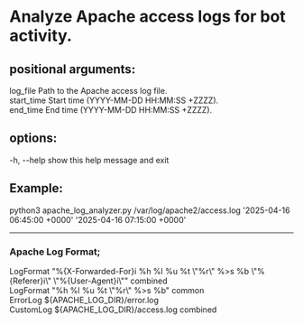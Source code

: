  # Analyze Apache access logs for bot activity.

## positional arguments:<br>
  log_file    Path to the Apache access log file.<br>
  start_time  Start time (YYYY-MM-DD HH:MM:SS +ZZZZ).<br>
  end_time    End time (YYYY-MM-DD HH:MM:SS +ZZZZ).<br>

## options:<br>
  -h, --help  show this help message and exit<br>

## Example:<br>
python3 apache_log_analyzer.py /var/log/apache2/access.log '2025-04-16 06:45:00 +0000' '2025-04-16 07:15:00 +0000'<br>

<hr>

### Apache Log Format;
<p>
LogFormat "%{X-Forwarded-For}i %h %l %u %t \"%r\" %>s %b \"%{Referer}i\" \"%{User-Agent}i\"" combined<br>
LogFormat "%h %l %u %t \"%r\" %>s %b" common<br>
ErrorLog ${APACHE_LOG_DIR}/error.log<br>
CustomLog ${APACHE_LOG_DIR}/access.log combined<br>
</p>